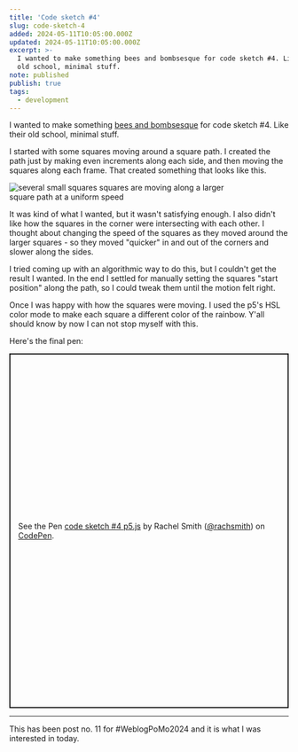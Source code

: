 ```yaml
---
title: 'Code sketch #4'
slug: code-sketch-4
added: 2024-05-11T10:05:00.000Z
updated: 2024-05-11T10:05:00.000Z
excerpt: >-
  I wanted to make something bees and bombsesque for code sketch #4. Like their
  old school, minimal stuff.
note: published
publish: true
tags:
  - development
---
```


I wanted to make something [bees and bombsesque](https://beesandbombs.com/) for code sketch #4. Like their old school, minimal stuff.

I started with some squares moving around a square path. I created the path just by making even increments along each side, and then moving the squares along each frame. That created something that looks like this.

<img src="/images/squares.gif" alt="several small squares squares are moving along a larger square path at a uniform speed" style="max-width: 400px;"/>

It was kind of what I wanted, but it wasn't satisfying enough. I also didn't like how the squares in the corner were intersecting with each other. I thought about changing the speed of the squares as they moved around the larger squares - so they moved "quicker" in and out of the corners and slower along the sides.

I tried coming up with an algorithmic way to do this, but I couldn't get the result I wanted. In the end I settled for manually setting the squares "start position" along the path, so I could tweak them until the motion felt right.

Once I was happy with how the squares were moving. I used the p5's HSL color mode to make each square a different color of the rainbow. Y'all should know by now I can not stop myself with this.

Here's the final pen:

<p class="codepen" data-height="640" data-theme-id="31536" data-default-tab="result" data-slug-hash="XWwJMgv" data-user="rachsmith" style="height: 640px; box-sizing: border-box; display: flex; align-items: center; justify-content: center; border: 2px solid; margin: 1em 0; padding: 1em;">
  <span>See the Pen <a href="https://codepen.io/rachsmith/pen/XWwJMgv">
  code sketch #4 p5.js</a> by Rachel Smith (<a href="https://codepen.io/rachsmith">@rachsmith</a>)
  on <a href="https://codepen.io">CodePen</a>.</span>
</p>
<script async src="https://cpwebassets.codepen.io/assets/embed/ei.js"></script>


<hr>

This has been post no. 11 for #WeblogPoMo2024 and it is what I was interested in today.

